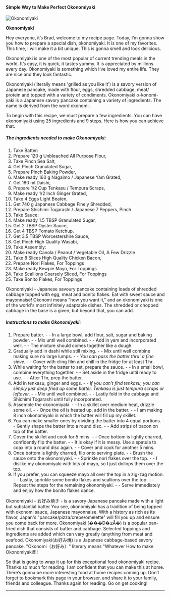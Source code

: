             

#### Simple Way to Make Perfect Okonomiyaki

![Okonomiyaki](https://img-global.cpcdn.com/recipes/9a97a9db072ba313/751x532cq70/okonomiyaki-recipe-main-photo.jpg)

**Okonomiyaki**

Hey everyone, it’s Brad, welcome to my recipe page. Today, I’m gonna show you how to prepare a special dish, okonomiyaki. It is one of my favorites. This time, I will make it a bit unique. This is gonna smell and look delicious.

Okonomiyaki is one of the most popular of current trending meals in the world. It’s easy, it is quick, it tastes yummy. It is appreciated by millions every day. Okonomiyaki is something which I’ve loved my entire life. They are nice and they look fantastic.

Okonomiyaki (literally means 'grilled as you like it') is a savory version of Japanese pancake, made with flour, eggs, shredded cabbage, meat/ protein and topped with a variety of condiments. Okonomiyaki o-konomi-yaki is a Japanese savory pancake containing a variety of ingredients. The name is derived from the word okonomi.

To begin with this recipe, we must prepare a few ingredients. You can have okonomiyaki using 25 ingredients and 9 steps. Here is how you can achieve that.

##### The ingredients needed to make Okonomiyaki:

1.  Take Batter:
2.  Prepare 120 g Unbleached All Purpose Flour,
3.  Take Pinch Sea Salt,
4.  Get Pinch Granulated Sugar,
5.  Prepare Pinch Baking Powder,
6.  Make ready 160 g Nagaimo / Japanese Yam Grated,
7.  Get 180 ml Daishi,
8.  Prepare 1/2 Cup Tenkasu / Tempura Scraps,
9.  Make ready 1/2 Inch Ginger Grated,
10.  Take 4 Eggs Light Beaten,
11.  Get 740 g Japanese Cabbage Finely Shredded,
12.  Prepare Shichimi Togarashi / Japanese 7 Peppers, Pinch
13.  Take Sauce:
14.  Make ready 1.5 TBSP Granulated Sugar,
15.  Get 2 TBSP Oyster Sauce,
16.  Get 4 TBSP Tomato Ketchup,
17.  Get 3.5 TBSP Worcestershire Sauce,
18.  Get Pinch ​High Quality Wasabi,
19.  Take Assembly:
20.  Make ready Canola / Peanut / Vegetable Oil, A Few Drizzle
21.  Take 8 Slices High Quality Chicken Bacon,
22.  Prepare Nori Flakes, For Toppings
23.  Make ready Kewpie Mayo, For Toppings
24.  Take Scallions Coarsely Sliced, For Toppings
25.  Take Bonito Flakes, For Toppings

Okonomiyaki - Japanese savoury pancake containing loads of shredded cabbage topped with egg, meat and bonito flakes. Eat with sweet sauce and mayonnaise! Okonomi means "how you want it," and an okonomiyaki is one of the world's most infinitely adaptable dishes. The shredded or chopped cabbage in the base is a given, but beyond that, you can add.

##### Instructions to make Okonomiyaki:

1.  Prepare batter. - - In a large bowl, add flour, salt, sugar and baking powder. - - Mix until well combined. - - Add in yam and incorporated well. - - The mixture should comes together like a dough.
2.  Gradually add in dashi while still mixing. - - Mix until well combine making sure no large lumps. - - _You can pass the batter thru' a fine sieve._ - - Cover with cling film and chill in the fridge for at least 1 hr.
3.  While waiting for the batter to set, prepare the sauce. - - In a small bowl, combine everything together. - - Set aside in the fridge until ready to use. - - After 1 hr, prep the batter.
4.  Add in tenkasu, ginger and eggs. - - _If you can't find tenkasu, you can simply just deep fried up some batter. Tenkasu is just tempura scraps or leftover._ - - Mix until well combined. - - Lastly fold in the cabbage and Shichimi Togarashi until fully incorporated.
5.  Assemble the okonomiyaki. - - In a skillet over medium heat, drizzle some oil. - - Once the oil is heated up, add in the batter. - - I am making 8 inch okonomiyaki in which the batter will fill up my skillet.
6.  You can make smaller ones by dividing the batter into 4 equal portions. - - Gently shape the batter into a round disc. - - Add strips of bacon on top of the batter.
7.  Cover the skillet and cook for 5 mins. - - Once bottom is lightly charred, confidently flip the batter. - - It is okay if it is messy. Use a spatula to coax into a round disc again. - - Cover and cook for another 5 mins.
8.  Once bottom is lightly charred, flip onto serving plate. - - Brush the sauce onto the okonomiyaki. - - Sprinkle nori flakes over the top. - - I dislike my okonomiyaki with lots of mayo, so I just dollops them over the top.
9.  If you prefer, you can squeeze mayo all over the top in a zig-zag motion. - - Lastly, sprinkle some bonito flakes and scallions over the top. - - Repeat the steps for the remaining okonomiyaki. - - Serve immediately and enjoy how the bonito flakes dance.

Okonomiyaki - お好み焼き - is a savory Japanese pancake made with a light but substantial batter You see, okonomiyaki has a tradition of being topped with okonomi sauce, Japanese mayonnaise. With a history as rich as its flavor, Japan's "pancake/pizza/crepe/omelette" will fill you up and ensure you come back for more. Okonomiyaki (���D�ݏĂ�) is a popular pan-fried dish that consists of batter and cabbage. Selected toppings and ingredients are added which can vary greatly (anything from meat and seafood. Okonomiyaki(お好み焼) is a Japanese cabbage-based savory pancake. "Okonomi（お好み）" literary means "Whatever How to make Okonomiyaki!!!!

So that is going to wrap it up for this exceptional food okonomiyaki recipe. Thanks so much for reading. I am confident that you can make this at home. There’s gonna be more interesting food at home recipes coming up. Don’t forget to bookmark this page in your browser, and share it to your family, friends and colleague. Thanks again for reading. Go on get cooking!

* * *
